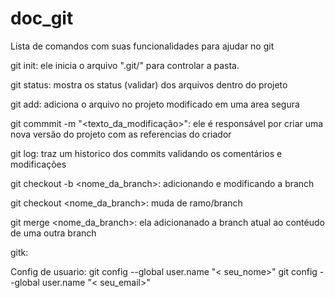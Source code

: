 # doc_git
Lista de comandos com suas funcionalidades para ajudar no git

git init: ele inicia o arquivo ".git/" para controlar a pasta.

git status: mostra os status (validar) dos arquivos dentro do projeto

git add: adiciona o arquivo no projeto modificado em uma area segura

git commmit -m "<texto_da_modificação>": ele é responsável por criar uma nova versão do projeto com as referencias do criador

git log: traz um historico dos commits validando os comentários e modificações

git checkout -b <nome_da_branch>: adicionando e modificando a branch

git checkout <nome_da_branch>: muda de ramo/branch

git merge <nome_da_branch>: ela adicionanado a branch atual ao contéudo de uma outra branch

gitk: 



Config de usuario:
git config --global user.name "< seu_nome>"
git config --global user.name "< seu_email>"
